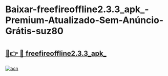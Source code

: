 # Baixar-freefireoffline2.3.3_apk_-Premium-Atualizado-Sem-Anúncio-Grátis-suz80

# <h2><a href="https://mymxbm.esa.edu.pl?src=freefireoffline2.3.3_apk_&ref=suz80">🔗👉 🔴 freefireoffline2.3.3_apk_</a></h2>

[![acn](https://github.com/user-attachments/assets/0f9c940e-d8b0-45ae-aac7-cd30a18b3e1c)](https://mymxbm.esa.edu.pl?src=freefireoffline2.3.3_apk_&ref=suz80)

